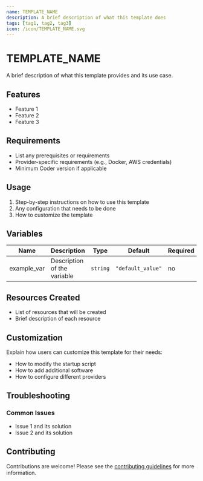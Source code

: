 ```yaml
---
name: TEMPLATE_NAME
description: A brief description of what this template does
tags: [tag1, tag2, tag3]
icon: /icon/TEMPLATE_NAME.svg
---
```


# TEMPLATE_NAME

A brief description of what this template provides and its use case.

## Features

- Feature 1
- Feature 2
- Feature 3

## Requirements

- List any prerequisites or requirements
- Provider-specific requirements (e.g., Docker, AWS credentials)
- Minimum Coder version if applicable

## Usage

1. Step-by-step instructions on how to use this template
2. Any configuration that needs to be done
3. How to customize the template

## Variables

| Name | Description | Type | Default | Required |
|------|-------------|------|---------|----------|
| example_var | Description of the variable | `string` | `"default_value"` | no |

## Resources Created

- List of resources that will be created
- Brief description of each resource

## Customization

Explain how users can customize this template for their needs:

- How to modify the startup script
- How to add additional software
- How to configure different providers

## Troubleshooting

### Common Issues

- Issue 1 and its solution
- Issue 2 and its solution

## Contributing

Contributions are welcome! Please see the [contributing guidelines](../../CONTRIBUTING.md) for more information.
